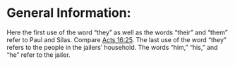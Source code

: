 # General Information:

Here the first use of the word “they” as well as the words “their” and “them” refer to Paul and Silas. Compare [Acts 16:25](../16/25.md). The last use of the word “they” refers to the people in the jailers’ household. The words “him,” “his,” and “he” refer to the jailer.